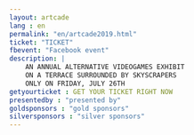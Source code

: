 ```yaml
---
layout: artcade
lang : en
permalink: "en/artcade2019.html"
ticket: "TICKET"
fbevent: "Facebook event"
description: |
    AN ANNUAL ALTERNATIVE VIDEOGAMES EXHIBIT
    ON A TERRACE SURROUNDED BY SKYSCRAPERS
    ONLY ON FRIDAY, JULY 26TH
getyourticket : GET YOUR TICKET RIGHT NOW
presentedby : "presented by"
goldsponsors : "gold sponsors"
silversponsors : "silver sponsors"
---
```

